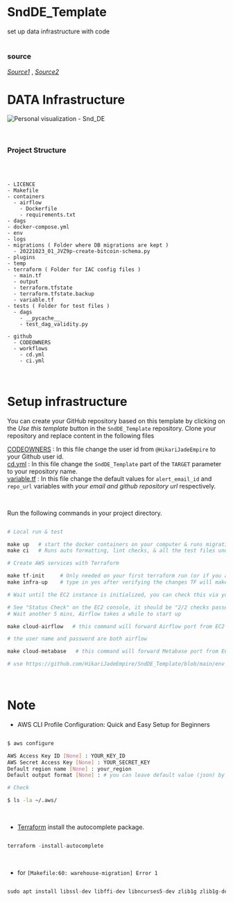 # SndDE_Template
set up data infrastructure with code

# <h3>source</h3>
[*Source1*](https://github.com/josephmachado/data_engineering_project_template) , [*Source2*](https://www.startdataengineering.com/post/data-engineering-projects-with-free-template/)

# DATA Infrastructure

![Personal visualization - Snd_DE](https://github.com/HikariJadeEmpire/SndDE_Template/assets/118663358/7bbb7561-6a90-481c-955b-d9479c523fe8)

<br>

<h3>Project Structure</h3> <br>

```

- LICENCE
- Makefile
- containers
  - airflow
    - Dockerfile
    - requirements.txt
- dags
- docker-compose.yml
- env
- logs
- migrations ( Folder where DB migrations are kept )
  - 20221023_01_JVZ9p-create-bitcoin-schema.py
- plugins
- temp
- terraform ( Folder for IAC config files )
  - main.tf
  - output
  - terraform.tfstate
  - terraform.tfstate.backup
  - variable.tf
- tests ( Folder for test files )
  - dags
    - __pycache__
    - test_dag_validity.py

- github
  - CODEOWNERS
  - workflows
    - cd.yml
    - ci.yml

```

<br>

# Setup infrastructure
You can create your GitHub repository based on this template by clicking on the *Use this template* button in the ```SndDE_Template``` repository. Clone your repository and replace content in the following files


[CODEOWNERS](https://github.com/HikariJadeEmpire/SndDE_Template/blob/main/.github/CODEOWNERS) : In this file change the user id from ```@HikariJadeEmpire``` to your Github user id.<br>
[cd.yml](https://github.com/HikariJadeEmpire/SndDE_Template/blob/main/.github/workflows/cd.yml) : In this file change the ```SndDE_Template``` part of the ```TARGET``` parameter to your repository name.<br>
[variable.tf](https://github.com/HikariJadeEmpire/SndDE_Template/blob/main/terraform/variable.tf) : In this file change the default values for ```alert_email_id``` and ```repo_url``` variables with *your email and github repository url* respectively.<br>

<br>

Run the following commands in your project directory.

```python

# Local run & test

make up   # start the docker containers on your computer & runs migrations under ./migrations
make ci   # Runs auto formatting, lint checks, & all the test files under ./tests

# Create AWS services with Terraform

make tf-init     # Only needed on your first terraform run (or if you add new providers)
make infra-up    # type in yes after verifying the changes TF will make

# Wait until the EC2 instance is initialized, you can check this via your AWS UI

# See "Status Check" on the EC2 console, it should be "2/2 checks passed" before proceeding
# Wait another 5 mins, Airflow takes a while to start up

make cloud-airflow   # this command will forward Airflow port from EC2 to your machine and opens it in the browser

# the user name and password are both airflow

make cloud-metabase   # this command will forward Metabase port from EC2 to your machine and opens it in the browser

# use https://github.com/HikariJadeEmpire/SndDE_Template/blob/main/env file to connect to the warehouse from metabase

```

<br>

# Note

- AWS CLI Profile Configuration: Quick and Easy Setup for Beginners

```bash

$ aws configure

AWS Access Key ID [None] : YOUR_KEY_ID
AWS Secret Access Key [None] : YOUR_SECRET_KEY
Default region name [None] : your_region
Default output format [None] : # you can leave default value (json) by typing Enter

# Check

$ ls -la ~/.aws/

```

<br>

- [Terraform](https://developer.hashicorp.com/terraform/tutorials/aws-get-started/install-cli) install the autocomplete package.

```python

terraform -install-autocomplete

```

<br>

- for  ```[Makefile:60: warehouse-migration] Error 1```

```python

sudo apt install libssl-dev libffi-dev libncurses5-dev zlib1g zlib1g-dev libreadline-dev libbz2-dev libsqlite3-dev make gcc

```
